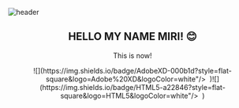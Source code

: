 ![header](https://capsule-render.vercel.app/api?text=LovingPerson&fontColor=d6ace6&animation=fadeIn)
<h2 align="center">HELLO MY NAME MIRI! 😊</h2>


<p align="center">This is now!</p>

<p align="center">![](https://img.shields.io/badge/AdobeXD-000b1d?style=flat-square&logo=Adobe%20XD&logoColor=white"/></a>&nbsp )![](https://img.shields.io/badge/HTML5-a22846?style=flat-square&logo=HTML5&logoColor=white"/></a>&nbsp )
</p>

